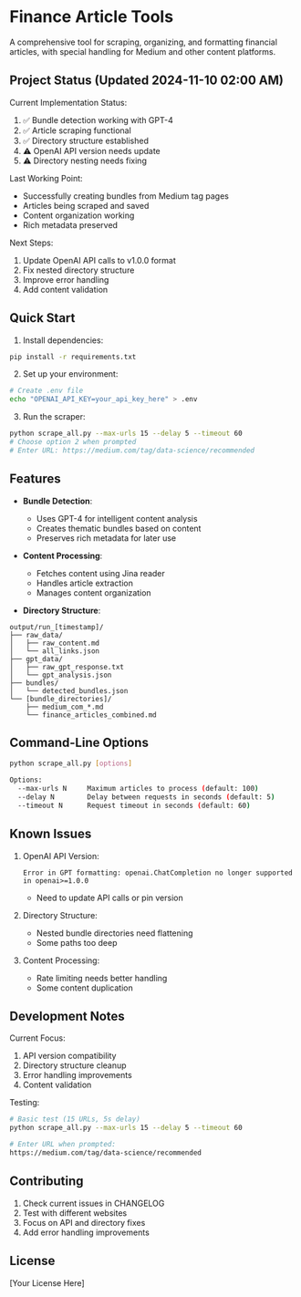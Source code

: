 # Finance Article Tools

A comprehensive tool for scraping, organizing, and formatting financial articles, with special handling for Medium and other content platforms.

## Project Status (Updated 2024-11-10 02:00 AM)

Current Implementation Status:
1. ✅ Bundle detection working with GPT-4
2. ✅ Article scraping functional
3. ✅ Directory structure established
4. ⚠️ OpenAI API version needs update
5. ⚠️ Directory nesting needs fixing

Last Working Point:
- Successfully creating bundles from Medium tag pages
- Articles being scraped and saved
- Content organization working
- Rich metadata preserved

Next Steps:
1. Update OpenAI API calls to v1.0.0 format
2. Fix nested directory structure
3. Improve error handling
4. Add content validation

## Quick Start

1. Install dependencies:
```bash
pip install -r requirements.txt
```

2. Set up your environment:
```bash
# Create .env file
echo "OPENAI_API_KEY=your_api_key_here" > .env
```

3. Run the scraper:
```bash
python scrape_all.py --max-urls 15 --delay 5 --timeout 60
# Choose option 2 when prompted
# Enter URL: https://medium.com/tag/data-science/recommended
```

## Features

- **Bundle Detection**: 
  - Uses GPT-4 for intelligent content analysis
  - Creates thematic bundles based on content
  - Preserves rich metadata for later use

- **Content Processing**:
  - Fetches content using Jina reader
  - Handles article extraction
  - Manages content organization

- **Directory Structure**:
```
output/run_[timestamp]/
├── raw_data/
│   ├── raw_content.md
│   └── all_links.json
├── gpt_data/
│   ├── raw_gpt_response.txt
│   └── gpt_analysis.json
├── bundles/
│   └── detected_bundles.json
└── [bundle_directories]/
    ├── medium_com_*.md
    └── finance_articles_combined.md
```

## Command-Line Options

```bash
python scrape_all.py [options]

Options:
  --max-urls N     Maximum articles to process (default: 100)
  --delay N        Delay between requests in seconds (default: 5)
  --timeout N      Request timeout in seconds (default: 60)
```

## Known Issues

1. OpenAI API Version:
   ```
   Error in GPT formatting: openai.ChatCompletion no longer supported in openai>=1.0.0
   ```
   - Need to update API calls or pin version

2. Directory Structure:
   - Nested bundle directories need flattening
   - Some paths too deep

3. Content Processing:
   - Rate limiting needs better handling
   - Some content duplication

## Development Notes

Current Focus:
1. API version compatibility
2. Directory structure cleanup
3. Error handling improvements
4. Content validation

Testing:
```bash
# Basic test (15 URLs, 5s delay)
python scrape_all.py --max-urls 15 --delay 5 --timeout 60

# Enter URL when prompted:
https://medium.com/tag/data-science/recommended
```

## Contributing

1. Check current issues in CHANGELOG
2. Test with different websites
3. Focus on API and directory fixes
4. Add error handling improvements

## License

[Your License Here]